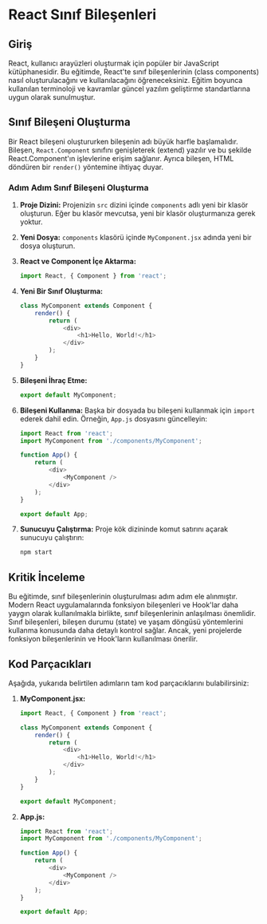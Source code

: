 # React Sınıf Bileşenleri

## Giriş

React, kullanıcı arayüzleri oluşturmak için popüler bir JavaScript kütüphanesidir. Bu eğitimde, React'te sınıf bileşenlerinin (class components) nasıl oluşturulacağını ve kullanılacağını öğreneceksiniz. Eğitim boyunca kullanılan terminoloji ve kavramlar güncel yazılım geliştirme standartlarına uygun olarak sunulmuştur.

## Sınıf Bileşeni Oluşturma

Bir React bileşeni oluştururken bileşenin adı büyük harfle başlamalıdır. Bileşen, `React.Component` sınıfını genişleterek (extend) yazılır ve bu şekilde React.Component'ın işlevlerine erişim sağlanır. Ayrıca bileşen, HTML döndüren bir `render()` yöntemine ihtiyaç duyar.

### Adım Adım Sınıf Bileşeni Oluşturma

1. **Proje Dizini:** Projenizin `src` dizini içinde `components` adlı yeni bir klasör oluşturun. Eğer bu klasör mevcutsa, yeni bir klasör oluşturmanıza gerek yoktur.

2. **Yeni Dosya:** `components` klasörü içinde `MyComponent.jsx` adında yeni bir dosya oluşturun.

3. **React ve Component İçe Aktarma:**

    ```javascript
    import React, { Component } from 'react';
    ```

4. **Yeni Bir Sınıf Oluşturma:**

    ```javascript
    class MyComponent extends Component {
        render() {
            return (
                <div>
                    <h1>Hello, World!</h1>
                </div>
            );
        }
    }
    ```

5. **Bileşeni İhraç Etme:**

    ```javascript
    export default MyComponent;
    ```

6. **Bileşeni Kullanma:** Başka bir dosyada bu bileşeni kullanmak için `import` ederek dahil edin. Örneğin, `App.js` dosyasını güncelleyin:

    ```javascript
    import React from 'react';
    import MyComponent from './components/MyComponent';

    function App() {
        return (
            <div>
                <MyComponent />
            </div>
        );
    }

    export default App;
    ```

7. **Sunucuyu Çalıştırma:** Proje kök dizininde komut satırını açarak sunucuyu çalıştırın:

    ```bash
    npm start
    ```

## Kritik İnceleme

Bu eğitimde, sınıf bileşenlerinin oluşturulması adım adım ele alınmıştır. Modern React uygulamalarında fonksiyon bileşenleri ve Hook'lar daha yaygın olarak kullanılmakla birlikte, sınıf bileşenlerinin anlaşılması önemlidir. Sınıf bileşenleri, bileşen durumu (state) ve yaşam döngüsü yöntemlerini kullanma konusunda daha detaylı kontrol sağlar. Ancak, yeni projelerde fonksiyon bileşenlerinin ve Hook'ların kullanılması önerilir.

## Kod Parçacıkları

Aşağıda, yukarıda belirtilen adımların tam kod parçacıklarını bulabilirsiniz:

1. **MyComponent.jsx:**

    ```javascript
    import React, { Component } from 'react';

    class MyComponent extends Component {
        render() {
            return (
                <div>
                    <h1>Hello, World!</h1>
                </div>
            );
        }
    }

    export default MyComponent;
    ```

2. **App.js:**

    ```javascript
    import React from 'react';
    import MyComponent from './components/MyComponent';

    function App() {
        return (
            <div>
                <MyComponent />
            </div>
        );
    }

    export default App;
    ```

